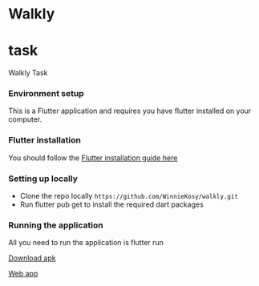 # Walkly


# task

Walkly Task

### Environment setup
This is a Flutter application and requires you have flutter installed on your computer.

### Flutter installation
You should follow the [Flutter installation guide here](https://flutter.dev/docs/get-started/install)

### Setting up locally
- Clone the repo locally `https://github.com/WinnieKosy/walkly.git `
- Run flutter pub get to install the required dart packages

### Running the application
All you need to run the application is flutter run

[Download apk ](https://drive.google.com/file/d/1E99bJpsmkVBCJa7yaQ8_zX76lbMm6wbd/view?usp=drive_link)

[Web app ](https://walkly-72ffe.web.app)
